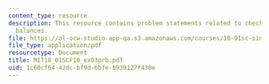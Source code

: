 ```yaml
---
content_type: resource
description: This resource contains problem statements related to checking account
  balances.
file: https://ol-ocw-studio-app-qa.s3.amazonaws.com/courses/18-01sc-single-variable-calculus-fall-2010/1c60cf6442dcbf9d6bfeb939127f430e_MIT18_01SCF10_ex03prb.pdf
file_type: application/pdf
resourcetype: Document
title: MIT18_01SCF10_ex03prb.pdf
uid: 1c60cf64-42dc-bf9d-6bfe-b939127f430e
---
```

